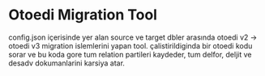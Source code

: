 # Otoedi Migration Tool

config.json içerisinde yer alan source ve target dbler arasında otoedi v2 -> otoedi v3 migration islemlerini yapan tool. çalistirildiginda bir otoedi kodu sorar ve bu koda gore tum relation partileri kaydeder, tum delfor, deljit ve desadv dokumanlarini karsiya atar. 

